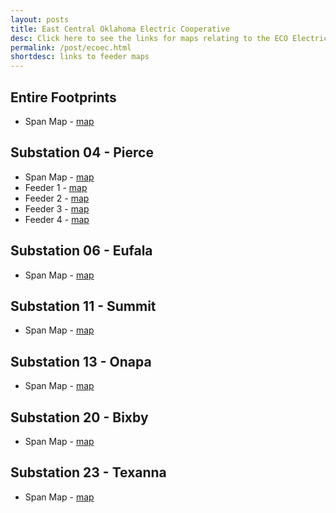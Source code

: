 ```yaml
---
layout: posts
title: East Central Oklahoma Electric Cooperative
desc: Click here to see the links for maps relating to the ECO Electric Cooperative.  This is organized by substation/feeders. 
permalink: /post/ecoec.html
shortdesc: links to feeder maps
---
```


Entire Footprints
----------------
* Span Map - [map](/coop/ecoec/all_span.html)

Substation 04 - Pierce
--------------
* Span Map - [map](/coop/ecoec/substat_pierce_04.html)
* Feeder 1 - [map](/coop/ecoec/pierce_s04_f1.html)
* Feeder 2 - [map](/coop/ecoec/pierce_s04_f2.html)
* Feeder 3 - [map](/coop/ecoec/pierce_s04_f3.html)
* Feeder 4 - [map](/coop/ecoec/pierce_s04_f4.html)

Substation 06 - Eufala
--------------
* Span Map - [map](/coop/ecoec/substat_eufala_06.html)

Substation 11 - Summit
--------------
* Span Map - [map](/coop/ecoec/substat_summit_11.html)

Substation 13 - Onapa
--------------
* Span Map - [map](/coop/ecoec/substat_onapa_13.html)

Substation 20 - Bixby
--------------
* Span Map - [map](/coop/ecoec/substat_bixby_20.html)

Substation 23 - Texanna
--------------
* Span Map - [map](/coop/ecoec/substat_texanna_23.html)
